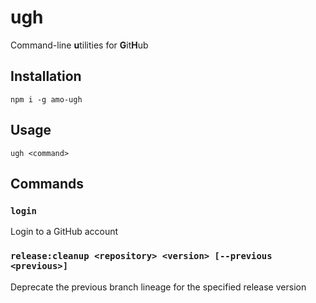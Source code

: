 # ugh

Command-line **u**tilities for **G**it**H**ub

## Installation

```
npm i -g amo-ugh
```

## Usage

```
ugh <command>
```

## Commands

### `login`

Login to a GitHub account

### `release:cleanup <repository> <version> [--previous <previous>]`

Deprecate the previous branch lineage for the specified release version
